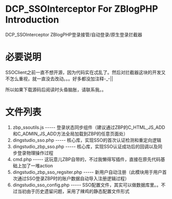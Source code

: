 # DCP_SSOInterceptor For ZBlogPHP Introduction
DCP_SSOInterceptor ZBlogPHP登录接管/自动登录/原生登录拦截器

# 必要说明
SSOClient之前一直不想开源，因为代码实在忒乱了。然后对拦截器这块的开发又不怎么重视，就一直没去改动。。。好多都没加注释-_-||

所以如果下载源码后阅读时头昏脑胀，请联系我。。

# 文件列表
1. zbp_ssoutils.js ----- 登录状态同步组件（建议通过ZBP的C_HTML_JS_ADD和C_ADMIN_JS_ADD方法全局加载到ZBP的任意页面处）
2. dingstudio_sso.php ----- 核心库，实现SSO的首次认证检测和重定向逻辑
3. dingstudio_zbp_sso.php ----- 核心库，实现SSO认证成功后的回调以及同步登录物理操作过程
4. cmd.php ----- 这玩意儿ZBP自带的，不过我懒得写插件，直接在原先代码基础上加了一堆action
5. dingstudio_zbp_sso_regsiter.php ----- 新用户自动注册（此模块用于用户首次通过SSO登录ZBP时的账户数据自动导入注册逻辑过程）
6. dingstudio_sso_config.php ----- SSO配置文件，其实可以做数据库里。。不过当初由于历史遗留问题，采用了辣鸡的静态配置文件形式
